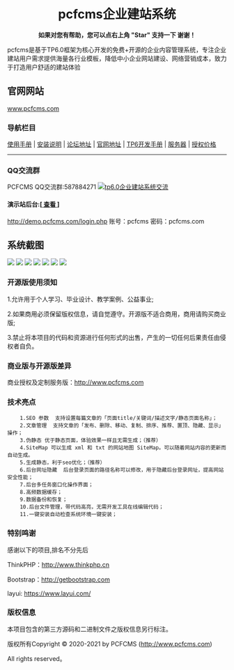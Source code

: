 <h1 align="center"> pcfcms企业建站系统</h1> 
<p align="center">    
    <b>如果对您有帮助，您可以点右上角 "Star" 支持一下 谢谢！</b>
</p>

pcfcms是基于TP6.0框架为核心开发的免费+开源的企业内容管理系统，专注企业建站用户需求提供海量各行业模板，降低中小企业网站建设、网络营销成本，致力于打造用户舒适的建站体验

## 官网网站
www.pcfcms.com

### 导航栏目
[使用手册](http://help.pcfcms.com)
 | [安装说明](/readme/安装说明.md)
 | [论坛地址](http://bbs.pcfcms.com)
 | [官网地址](http://www.pcfcms.com)
 | [TP6开发手册](https://www.kancloud.cn/manual/thinkphp6_0/content)
 | [服务器](https://www.aliyun.com/minisite/goods?userCode=m9b66lzd)
 | [授权价格](http://www.pcfcms.com)
- - -

### QQ交流群
 PCFCMS QQ交流群:587884271
 <a target="_blank" href="//shang.qq.com/wpa/qunwpa?idkey=961b6839e392f1cb4f25c32af12fdc861bca830e89649b2fcb6ec32ba32c6550">
 <img border="0" src="//pub.idqqimg.com/wpa/images/group.png" alt="tp6.0企业建站系统交流" title="tp6.0企业建站系统交流"></a>

#### 演示站后台:[<a href='http://demo.pcfcms.com' target="_blank"> 查看 </a>]       
<a href='http://demo.pcfcms.com/login.php' target="_blank">http://demo.pcfcms.com/login.php</a>  账号：pcfcms  密码：pcfcms.com

## 系统截图
<img src="https://images.gitee.com/uploads/images/2020/0606/141023_622ad2be_306081.png">
<img src="https://images.gitee.com/uploads/images/2020/0606/141036_d758f52f_306081.png">
<img src="https://images.gitee.com/uploads/images/2020/0606/141050_8ca012b9_306081.png">
<img src="https://images.gitee.com/uploads/images/2020/0606/141100_1379006f_306081.png">
<img src="https://images.gitee.com/uploads/images/2020/0606/141114_2c7d2e00_306081.png">
<img src="https://images.gitee.com/uploads/images/2020/0606/141128_1a88149b_306081.png">
<img src="https://images.gitee.com/uploads/images/2020/0606/141148_024b68d4_306081.png">

### 开源版使用须知

1.允许用于个人学习、毕业设计、教学案例、公益事业;

2.如果商用必须保留版权信息，请自觉遵守。开源版不适合商用，商用请购买商业版;

3.禁止将本项目的代码和资源进行任何形式的出售，产生的一切任何后果责任由侵权者自负。

### 商业版与开源版差异

商业授权及定制服务版：http://www.pcfcms.com

### 技术亮点
~~~
    1.SEO 参数  支持设置每篇文章的「页面title/关键词/描述文字/静态页面名称」；
    2.文章管理  支持文章的「发布、删除、移动、复制、排序、推荐、置顶、隐藏、显示」操作；
    3.伪静态 优于静态页面，体验效果一样且无需生成；（推荐）
    4.SiteMap 可以生成 xml 和 txt 的网站地图 SiteMap。可以随着网站内容的更新而自动生成。
    5.生成静态，利于seo优化；（推荐）
    6.后台网址隐藏  后台登录页面的路径名称可以修改，用于隐藏后台登录网址，提高网站安全性能；
    7.后台多任务窗口化操作界面；
    8.高频数据缓存；
    9.数据备份和恢复；
    10.后台文件管理，带代码高亮，无需开发工具在线编辑代码；
    11.一键安装自动检查系统环境一键安装；
~~~

### 特别鸣谢
感谢以下的项目,排名不分先后

ThinkPHP：http://www.thinkphp.cn

Bootstrap：http://getbootstrap.com

layui: https://www.layui.com/

### 版权信息
本项目包含的第三方源码和二进制文件之版权信息另行标注。

版权所有Copyright © 2020-2021 by PCFCMS (http://www.pcfcms.com)

All rights reserved。
